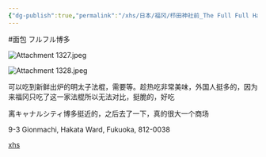 ```yaml
---
{"dg-publish":true,"permalink":"/xhs/日本/福冈/栉田神社前_The Full Full Hakata/","tags":["rednote","福冈"],"created":"2024-09-12","updated":"2025-04-13T21:52:21.929+08:00"}
---
```


#面包
フルフル博多

![Attachment 1327.jpeg](/img/user/xhs/%E6%97%A5%E6%9C%AC/%E7%A6%8F%E5%86%88/photo-%E7%A6%8F%E5%86%88/Attachment%201327.jpeg)

![Attachment 1328.jpeg](/img/user/xhs/%E6%97%A5%E6%9C%AC/%E7%A6%8F%E5%86%88/photo-%E7%A6%8F%E5%86%88/Attachment%201328.jpeg)

可以吃到新鲜出炉的明太子法棍，需要等。趁热吃非常美味，外国人挺多的，因为来福冈只吃了这一家法棍所以无法对比，挺脆的，好吃

离キャナルシティ博多挺近的，之后去了一下，真的很大一个商场

9-3 Gionmachi, Hakata Ward, Fukuoka, 812-0038

[xhs](https://www.xiaohongshu.com/explore/672a560a000000003c01fc83?xsec_token=ABD3ui-4sBoQI1Ae4AKTfOp3Cvxu59uiEWh6NHdYJel-c=&xsec_source=pc_user)